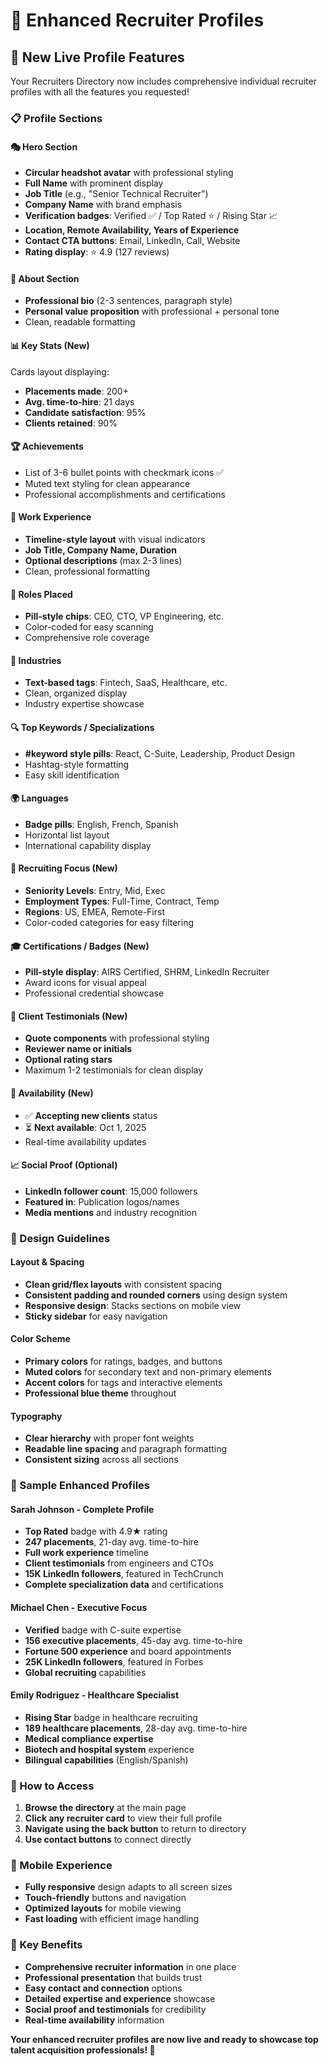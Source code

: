 # 🎯 Enhanced Recruiter Profiles

## 🚀 New Live Profile Features

Your Recruiters Directory now includes comprehensive individual recruiter profiles with all the features you requested!

### 📋 Profile Sections

#### **🎭 Hero Section**
- **Circular headshot avatar** with professional styling
- **Full Name** with prominent display
- **Job Title** (e.g., "Senior Technical Recruiter")
- **Company Name** with brand emphasis
- **Verification badges**: Verified ✅ / Top Rated ⭐ / Rising Star 📈
- **Location, Remote Availability, Years of Experience**
- **Contact CTA buttons**: Email, LinkedIn, Call, Website
- **Rating display**: ⭐ 4.9 (127 reviews)

#### **📖 About Section**
- **Professional bio** (2-3 sentences, paragraph style)
- **Personal value proposition** with professional + personal tone
- Clean, readable formatting

#### **📊 Key Stats (New)**
Cards layout displaying:
- **Placements made**: 200+
- **Avg. time-to-hire**: 21 days
- **Candidate satisfaction**: 95%
- **Clients retained**: 90%

#### **🏆 Achievements**
- List of 3-6 bullet points with checkmark icons ✅
- Muted text styling for clean appearance
- Professional accomplishments and certifications

#### **💼 Work Experience**
- **Timeline-style layout** with visual indicators
- **Job Title, Company Name, Duration**
- **Optional descriptions** (max 2-3 lines)
- Clean, professional formatting

#### **🎯 Roles Placed**
- **Pill-style chips**: CEO, CTO, VP Engineering, etc.
- Color-coded for easy scanning
- Comprehensive role coverage

#### **🏢 Industries**
- **Text-based tags**: Fintech, SaaS, Healthcare, etc.
- Clean, organized display
- Industry expertise showcase

#### **🔍 Top Keywords / Specializations**
- **#keyword style pills**: React, C-Suite, Leadership, Product Design
- Hashtag-style formatting
- Easy skill identification

#### **🌍 Languages**
- **Badge pills**: English, French, Spanish
- Horizontal list layout
- International capability display

#### **🎯 Recruiting Focus (New)**
- **Seniority Levels**: Entry, Mid, Exec
- **Employment Types**: Full-Time, Contract, Temp
- **Regions**: US, EMEA, Remote-First
- Color-coded categories for easy filtering

#### **🎓 Certifications / Badges (New)**
- **Pill-style display**: AIRS Certified, SHRM, LinkedIn Recruiter
- Award icons for visual appeal
- Professional credential showcase

#### **💬 Client Testimonials (New)**
- **Quote components** with professional styling
- **Reviewer name or initials**
- **Optional rating stars**
- Maximum 1-2 testimonials for clean display

#### **📅 Availability (New)**
- ✅ **Accepting new clients** status
- ⏳ **Next available**: Oct 1, 2025
- Real-time availability updates

#### **📈 Social Proof (Optional)**
- **LinkedIn follower count**: 15,000 followers
- **Featured in**: Publication logos/names
- **Media mentions** and industry recognition

### 🎨 Design Guidelines

#### **Layout & Spacing**
- **Clean grid/flex layouts** with consistent spacing
- **Consistent padding and rounded corners** using design system
- **Responsive design**: Stacks sections on mobile view
- **Sticky sidebar** for easy navigation

#### **Color Scheme**
- **Primary colors** for ratings, badges, and buttons
- **Muted colors** for secondary text and non-primary elements
- **Accent colors** for tags and interactive elements
- **Professional blue theme** throughout

#### **Typography**
- **Clear hierarchy** with proper font weights
- **Readable line spacing** and paragraph formatting
- **Consistent sizing** across all sections

### 🔗 Sample Enhanced Profiles

#### **Sarah Johnson** - Complete Profile
- **Top Rated** badge with 4.9★ rating
- **247 placements**, 21-day avg. time-to-hire
- **Full work experience** timeline
- **Client testimonials** from engineers and CTOs
- **15K LinkedIn followers**, featured in TechCrunch
- **Complete specialization data** and certifications

#### **Michael Chen** - Executive Focus
- **Verified** badge with C-suite expertise
- **156 executive placements**, 45-day avg. time-to-hire
- **Fortune 500 experience** and board appointments
- **25K LinkedIn followers**, featured in Forbes
- **Global recruiting** capabilities

#### **Emily Rodriguez** - Healthcare Specialist
- **Rising Star** badge in healthcare recruiting
- **189 healthcare placements**, 28-day avg. time-to-hire
- **Medical compliance expertise**
- **Biotech and hospital system** experience
- **Bilingual capabilities** (English/Spanish)

### 🚀 How to Access

1. **Browse the directory** at the main page
2. **Click any recruiter card** to view their full profile
3. **Navigate using the back button** to return to directory
4. **Use contact buttons** to connect directly

### 📱 Mobile Experience

- **Fully responsive** design adapts to all screen sizes
- **Touch-friendly** buttons and navigation
- **Optimized layouts** for mobile viewing
- **Fast loading** with efficient image handling

### 🎯 Key Benefits

- **Comprehensive recruiter information** in one place
- **Professional presentation** that builds trust
- **Easy contact and connection** options
- **Detailed expertise and experience** showcase
- **Social proof and testimonials** for credibility
- **Real-time availability** information

**Your enhanced recruiter profiles are now live and ready to showcase top talent acquisition professionals! 🎉**